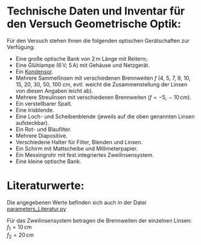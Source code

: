 # Technische Daten und Inventar für den Versuch Geometrische Optik:

Für den Versuch stehen Ihnen die folgenden optischen Gerätschaften zur Verfügung:

- Eine große optische Bank von $2\,\mathrm{m}$ Länge mit Reitern;.
- Eine Glühlampe ($6\,\mathrm{V}$; $5\,\mathrm{A}$) mit Gehäuse und Netzgerät.
- Ein [Kondensor](https://de.wikipedia.org/wiki/Kondensor).
- Mehrere Sammellinsen mit verschiedenen Brennweiten $f$ (4, 5, 7, 9, 10, 15, 20, 30, 50, 100 $\mathrm{cm}$, evtl. weicht die Zusammenstellung der Linsen von diesen Angaben leicht ab).
- Mehrere Streulinsen mit verschiedenen Brennweiten ($f=-5,\,-10\,\mathrm{cm}$).
- Ein verstellbarer Spalt.
- Eine Irisblende.
- Eine Loch- und Scheibenblende (jeweils auf die oben genannten Linsen aufsteckbar). 
- Ein Rot- und Blaufilter.
- Mehrere Diapositive.
- Verschiedene Halter für Filter, Blenden und Linsen.
- Ein Schirm mit Mattscheibe und Millimeterpapier.
- Ein Messingrohr mit fest integriertes Zweilinsensystem.
- Eine kleine optische Bank.

# Literaturwerte:

Die angegebenen Werte befinden sich auch in der Datei [parameters_Literatur.py](https://git.scc.kit.edu/etp-lehre/p1-for-students/-/blob/main/Geometrische_Optik/params/parameters_Literatur.py)

Für das Zweilinsensystem betragen die Brennweiten der einzelnen Linsen:<br>$f_{1}=10\,\mathrm{cm}$ <br>$f_{2}=20\,\mathrm{cm}$ 

